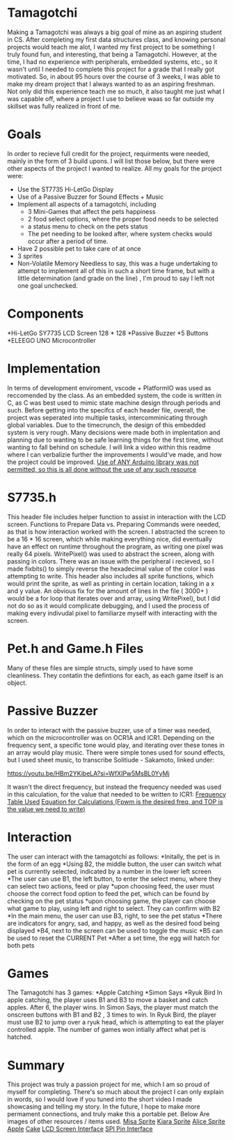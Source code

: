 # Tamagotchi
Making a Tamagotchi was always a big goal of mine as an aspiring student in CS. After completing my first data structures class, and knowing personal projects would teach me alot, I wanted my first project to be something I truly found fun, and interesting, that being a Tamagotchi. However, at the time, I had no experience with peripherals, embedded systems, etc., so it wasn't until I needed to complete this project for a grade that I really got motivated. So, in about 95 hours over the course of 3 weeks, I was able to make my dream project that I always wanted to as an aspiring freshman. Not only did this experience teach me so much, it also taught me just what I was capable off, where a project I use to believe waas so far outside my skillset was fully realized in front of me.

# Goals
In order to recieve full credit for the project, requirments were needed, mainly in the form of 3 build upons. I will list those below, but there were other aspects of the project I wanted to realize. All my goals for the project were:
* Use the ST7735 Hi-LetGo Display
* Use of a Passive Buzzer for Sound Effects + Music
* Implement all aspects of a tamagotchi, including
  * 3 Mini-Games that affect the pets happiness
  * 2 food select options, where the proper food needs to be selected
  * a status menu to check on the pets status
  * The pet needing to be looked after, where system checks would occur after a period of time.
* Have 2 possible pet to take care of at once
* 3 sprites
* Non-Volatile Memory
  Needless to say, this was a huge undertaking to attempt to implement all of this in such a short time frame, but with a little determination (and grade on the line) , I'm proud to say I left not one goal unchecked.

# Components
*Hi-LetGo SY7735 LCD Screen 128 * 128
*Passive Buzzer
*5 Buttons
*ELEEGO UNO Microcontroller



# Implementation
 In terms of development enviroment, vscode + PlatformIO was used as reccomended by the class. As an embedded system, the code is written in C, as C was best used to mimic state machine design through periods and such. Before getting into the specifcs of each header file, overall, the project was seperated into multiple tasks, intercomminicating through global variables. Due to the timecrunch, the design of this embedded system is very rough. Many decisions were made both in implentation and planning due to wanting to be safe learning things for the first time, without wanting to fall behind on schedule. I will link a video within this readme where I can verbalizie further the improvements I would've made, and how the project could be improved. 
<ins> Use of ANY Arduino library was not permitted, so this is all done without the use of any such resource <ins>
 
 # S7735.h

This header file includes helper function to assist in interaction with the LCD screen. Functions to Prepare Data vs. Preparing Commands were needed, as that is how interaction worked with the screen. I abstracted the screen to be a 16 * 16 screen, which while making everything nice, did eventually have an effect on runtime throughout the program, as writing one pixel was really 64 pixels. WritePixel() was used to abstract the screen, along with passing in colors. There was an issue with the peripheral i recieved, so I made fixbits() to simply reverse the hexadecimal value of the color I was attempting to write. This header also includes all sprite functions, which would print the sprite, as well as printing in certain location, taking in a x and y value. An obvious fix for the amount of lines in the file ( 3000+ ) would be a for loop that iterates over and array, using WritePixel), but I did not do so as it would complicate debugging, and I used the process of making every indivudal pixel to familiarze myself with interacting with the screen. 


# Pet.h and Game.h Files
Many of these files are simple structs, simply used to have some cleanliness. They contatin the defintions for each, as each game itself is an object. 

# Passive Buzzer
In order to interact with the passive buzzer, use of a timer was needed, which on the microcontroller was on OCR1A and ICR1. Depending on the frequency sent, a specific tone would play, and iterating over these tones in an array would play music. There were simple tones used for sound effects, but I used sheet music, to transcribe Solitiude - Sakamoto, linked under:

https://youtu.be/HBm2YKibeLA?si=WfXIPw5MsBL0YyMj

It wasn't the direct frequency, but instead the frequency needed was used in this calculation, for the value that needed to be written to ICR1:
[Frequency Table Used](Resources/Passive_Buzzer_Frq.png)
[Equation for Calculations (Fpwm is the desired freq. and TOP is the value we need to write)](Resources/image.png)

# Interaction
The user can interact with the tamagotchi as follows:
*Initally, the pet is in the form of an egg 
  *Using B2, the middle button, the user can switch what pet is currently selected, indicated by a number in the lower left screen
*The user can use B1, the left button, to enter the select menu, where they can select two actions, feed or play
  *upon choosing feed, the user must choose the correct food option to feed the pet, which can be found by checking on the pet status
  *upon choosing game, the player can choose what game to play, using left and right to select. They can confirm with B2
*In the main menu, the user can use B3, right, to see the pet status
  *There are indicators for angry, sad, and happy, as well as the desired food being displayed
*B4, next to the screen can be used to toggle the music
*B5 can be used to reset the CURRENT Pet
*After a set time, the egg will hatch for both pets

# Games
The Tamagotchi has 3 games:
*Apple Catching
*Simon Says
*Ryuk Bird
In apple catching, the player uses B1 and B3 to move a basket and catch apples. After 6, the player wins.
In Simon Says, the player must match the onscreen buttons with B1 and B2 , 3 times to win.
In Ryuk Bird, the player must use B2 to jump over a ryuk head, which is attempting to eat the player controlled apple.
The number of games won intially affect what pet is hatched.

# Summary
This project was truly a passion project for me, which I am so proud of myself for completing. There's so much about the project I can only explain in words, so I would love if you tuned into the short video I made showcasing and telling my story. In the future, I hope to make more permament connections, and truly make this a portable pet. Below Are images of other resources / items used.
[Misa Sprite](Sprites/misa.png)
[Kiara Sprite](Sprites/Kiara)
[Alice Sprite](Sprites/Alice.png)
[Apple](Sprites/apple.png)
[Cake](Sprites/cake.png)
[LCD Screen Interface](Resources/St7735_interface.png)
[SPI Pin Interface](Resources/SPI_Pins.png)

